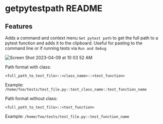 # getpytestpath README

## Features

Adds a command and context menu `Get pytest path` to get the full path to a pytest function and adds it to the clipboard. Useful for pasting to the command line or if running tests via `Run and Debug`

![Screen Shot 2023-04-09 at 10 03 52 AM](https://user-images.githubusercontent.com/353080/230777363-84d66109-41f3-4f48-8fa1-f3b91a9a2263.png)


Path format with class:

`<full_path_to_test_file>::<class_name>::<test_function>`

Example: `/home/foo/tests/test_file.py::test_class_name::test_function_name`

Path format without class:

`<full_path_to_test_file>::<test_function>`

Example: `/home/foo/tests/test_file.py::test_function_name`
